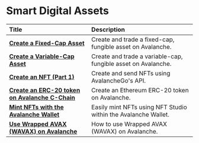 # Smart Digital Assets

| Title | Description |
| :--- | :--- |
| [**Create a Fixed-Cap Asset**](create-a-fix-cap-asset.md) | Create and trade a fixed-cap, fungible asset on Avalanche. |
| [**Create a Variable-Cap Asset**](creating-a-variable-cap-asset.md) | Create and trade a variable-cap, fungible asset on Avalanche. |
| [**Create an NFT \(Part 1\)**](creating-a-nft-part-1.md) | Create and send NFTs using AvalancheGo's API. |
| [**Create an ERC-20 token on Avalanche C-Chain**](create-erc-20-token-on-avalanche-c-chain.md) | Create an Ethereum ERC-20 token on Avalanche. |
| [**Mint NFTs with the Avalanche Wallet**](wallet-nft-studio.md) | Easily mint NFTs using NFT Studio within the Avalanche Wallet. |
| [**Use Wrapped AVAX \(WAVAX\) on Avalanche**](how-to-use-wavax-on-avalanche.md) | How to use Wrapped AVAX \(WAVAX\) on Avalanche. |

